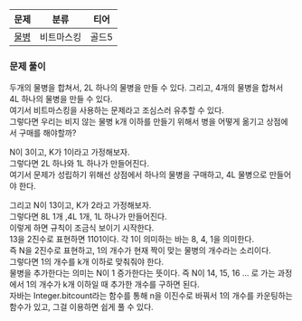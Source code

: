
| 문제                                         | 분류    | 티어  |   
|--------------------------------------------|-------|-----|   
| [물병](https://www.acmicpc.net/problem/1052) | 비트마스킹 | 골드5 |

### 문제 풀이

두개의 물병을 합쳐서, 2L 하나의 물병을 만들 수 있다. 
그리고, 4개의 물병을 합쳐서 4L 하나의 물병을 만들 수 있다.  
여기서 비트마스킹을 사용하는 문제라고 조심스러 유추할 수 있다.   
그렇다면 우리는 비지 않는 물병 k개 이하를 만들기 위해서 병을 어떻게 옮기고 상점에서 구매를 해야할까?

N이 3이고, K가 1이라고 가정해보자.   
그렇다면 2L 하나와 1L 하나가 만들어진다.   
여기서 문제가 성립하기 위해선 상점에서 하나의 물병을 구매하고, 4L 물병으로 만들어야 한다.   

그리고 N이 13이고, K가 2라고 가정해보자.   
그렇다면 8L 1개 ,4L 1개, 1L 하나가 만들어진다.   
이렇게 하면 규칙이 조금식 보이기 시작한다.   
13을 2진수로 표현하면 1101이다. 각 1이 의미하는 바는 8, 4, 1을 의미한다.   
즉 N을 2진수로 표현하고, 1의 개수가 현재 짝이 맞는 물병의 개수라는 소리이다.   
그렇다면 1의 개수를 k개 이하로 맞춰줘야 한다.   
물병을 추가한다는 의미는 N이 1 증가한다는 뜻이다.
즉 N이 14, 15, 16 ... 로 가는 과정에서 1의 개수가 k개 이하일 때 추가한 개수를 구하면 된다.   
자바는 Integer.bitcount라는 함수를 통해 n을 이진수로 바꿔서 1의 개수를 카운팅하는 함수가 있고, 그걸 이용하면 쉽게 풀 수 있다.